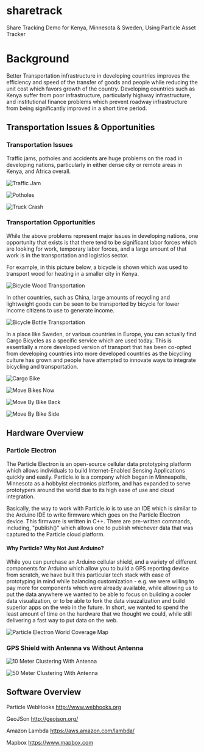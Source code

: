 # sharetrack
Share Tracking Demo for Kenya, Minnesota &amp; Sweden, Using Particle Asset Tracker

# Background

Better Transportation infrastructure in developing countries improves the efficiency and speed of the transfer of goods and people while reducing the unit cost which favors growth of the country.  Developing countries such as Kenya suffer from poor infrastructure, particularly highway infrastructure, and institutional finance problems which prevent roadway infrastructure from being significantly improved in a short time period.

## Transportation Issues & Opportunities

### Transportation Issues

Traffic jams, potholes and accidents are huge problems on the road in developing nations, particularly in either dense city or remote areas in Kenya, and Africa overall.

![Traffic Jam](/../master/images/trafficjam.jpg?raw=true "Traffic Jam")

![Potholes](/../master/images/potholes.jpg?raw=true "Potholes")

![Truck Crash](/../master/images/truckcrash.jpg?raw=true "Truck Crash")

### Transportation Opportunities

While the above problems represent major issues in developing nations, one opportunity that exists is that there tend to be significant labor forces which are looking for work, temporary labor forces, and a large amount of that work is in the transportation and logistics sector.

For example, in this picture below, a bicycle is shown which was used to transport wood for heating in a smaller city in Kenya.

![Bicycle Wood Transportation](/../master/images/bikewood.jpg?raw=true "Bicycle Wood Transportation")

In other countries, such as China, large amounts of recycling and lightweight goods can be seen to be transported by bicycle for lower income citizens to use to generate income.

![Bicycle Bottle Transportation](/../master/images/bottletransport.png?raw=true "Bicycle Bottle Transportation")

In a place like Sweden, or various countries in Europe, you can actually find Cargo Bicycles as a specific service which are used today.  This is essentially a more developed version of transport that has been co-opted from developing countries into more developed countries as the bicycling culture has grown and people have attempted to innovate ways to integrate bicycling and transportation.

![Cargo Bike](/../master/images/cargobike.png?raw=true "Cargo Bike")

![Move Bikes Now](/../master/images/movebikesnow.png?raw=true "Move Bikes Now")

![Move By Bike Back](/../master/images/movebybikeback.png?raw=true "Move By Bike Back")

![Move By Bike Side](/../master/images/movebybikeside.png?raw=true "Move By Bike Side")


## Hardware Overview ##

### Particle Electron ###

The Particle Electron is an open-source cellular data prototyping platform which allows individuals to build Internet-Enabled Sensing Applications quickly and easily.  Particle.io is a company which began in Minneapolis, Minnesota as a hobbyist electronics platform, and has expanded to serve prototypers around the world due to its high ease of use and cloud integration.

Basically, the way to work with Particle.io is to use an IDE which is similar to the Arduino IDE to write firmware which goes on the Particle Electron device.  This firmware is written in C++.  There are pre-written commands, including, "publish()" which allows one to publish whichever data that was captured to the Particle cloud platform.

#### Why Particle?  Why Not Just Arduino?  ####

While you can purchase an Arduino cellular shield, and a variety of different components for Arduino which allow you to build a GPS reporting device from scratch, we have built this particular tech stack with ease of prototyping in mind while balancing customization - e.g. we were willing to pay more for components which were already available, while allowing us to put the data anywhere we wanted to be able to focus on building a cooler data visualization, or to be able to fork the data visuzalization and build superior apps on the web in the future.  In short, we wanted to spend the least amount of time on the hardware that we thought we could, while still delivering a fast way to put data on the web.

![Particle Electron World Coverage Map](/../master/images/worldcoveragemap.png?raw=true "Particle Electron World Coverage Map")

### GPS Shield with Antenna vs Without Antenna ###

![10 Meter Clustering With Antenna](/../master/images/map10m.png?raw=true "10 Meter Clustering With Antenna")

![50 Meter Clustering With Antenna](/../master/images/map50m.png?raw=true "50 Meter Clustering With Antenna")

## Software Overview ##

Particle WebHooks
http://www.webhooks.org

GeoJSon
http://geojson.org/

Amazon Lambda
https://aws.amazon.com/lambda/

Mapbox
https://www.mapbox.com 



